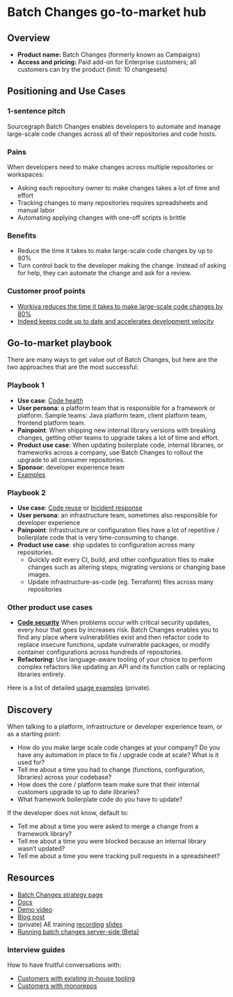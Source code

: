 # Batch Changes go-to-market hub

## Overview

- **Product name:** Batch Changes (formerly known as Campaigns)
- **Access and pricing:** Paid add-on for Enterprise customers; all customers can try the product (limit: 10 changesets)

## Positioning and Use Cases

### 1-sentence pitch

Sourcegraph Batch Changes enables developers to automate and manage large-scale code changes across all of their repositories and code hosts.

### Pains

When developers need to make changes across multiple repositories or workspaces:

- Asking each repository owner to make changes takes a lot of time and effort
- Tracking changes to many repositories requires spreadsheets and manual labor
- Automating applying changes with one-off scripts is brittle

### Benefits

- Reduce the time it takes to make large-scale code changes by up to 80%
- Turn control back to the developer making the change. Instead of asking for help, they can automate the change and ask for a review.

### Customer proof points

- [Workiva reduces the time it takes to make large-scale code changes by 80%](https://about.sourcegraph.com/case-studies/workiva-automates-large-scale-code-changes)
- [Indeed keeps code up to date and accelerates development velocity](https://about.sourcegraph.com/case-studies/indeed-accelerates-development-velocity)

## Go-to-market playbook

There are many ways to get value out of Batch Changes, but here are the two approaches that are the most successful:

### Playbook 1

- **Use case**: [Code health](../../../../../strategy-goals/strategy/use-cases/code-health.md)
- **User persona**: a platform team that is responsible for a framework or platform. Sample teams: Java platform team, client platform team, frontend platform team.
- **Painpoint**: When shipping new internal library versions with breaking changes, getting other teams to upgrade takes a lot of time and effort.
- **Product use case**: When updating boilerplate code, internal libraries, or frameworks across a company, use Batch Changes to rollout the upgrade to all consumer repositories.
- **Sponsor**: developer experience team
- [Examples](https://sourcegraph.productboard.com/feature-board/2104383-batch-changes/features/12303097/insights)

### Playbook 2

- **Use case**: [Code reuse](../../../../../strategy-goals/strategy/use-cases/code-reuse.md) or [Incident response](../../../../../strategy-goals/strategy/use-cases/incident-response.md)
- **User persona**: an infrastructure team, sometimes also responsible for developer experience
- **Painpoint**: Infrastructure or configuration files have a lot of repetitive / boilerplate code that is very time-consuming to change.
- **Product use case**: ship updates to configuration across many repositories.
  - Quickly edit every CI, build, and other configuration files to make changes such as altering steps, migrating versions or changing base images.
  - Update infrastructure-as-code (eg. Terraform) files across many repositories

### Other product use cases

- **[Code security](../../../../../strategy-goals/strategy/use-cases/code-security.md)** When problems occur with critical security updates, every hour that goes by increases risk. Batch Changes enables you to find any place where vulnerabilities exist and then refactor code to replace insecure functions, update vulnerable packages, or modify container configurations across hundreds of repositories.
- **Refactoring:** Use language-aware tooling of your choice to perform complex refactors like updating an API and its function calls or replacing libraries entirely.

Here is a list of detailed [usage examples](https://github.com/sourcegraph/batch-changes-use-cases) (private).

## Discovery

When talking to a platform, infrastructure or developer experience team, or as a starting point:

- How do you make large scale code changes at your company? Do you have any automation in place to fix / upgrade code at scale? What is it used for?
- Tell me about a time you had to change (functions, configuration, libraries) across your codebase?
- How does the core / platform team make sure that their internal customers upgrade to up to date libraries?
- What framework boilerplate code do you have to update?

If the developer does not know, default to:

- Tell me about a time you were asked to merge a change from a framework library?
- Tell me about a time you were blocked because an internal library wasn’t updated?
- Tell me about a time you were tracking pull requests in a spreadsheet?

## Resources

- [Batch Changes strategy page](../../../../../strategy-goals/strategy/batch-changes/index.md)
- [Docs](https://docs.sourcegraph.com/batch_changes)
- [Demo video](https://www.youtube.com/watch?v=eOmiyXIWTCw)
- [Blog post](https://about.sourcegraph.com/blog/introducing-batch-changes/)
- (private) AE training [recording](https://drive.google.com/file/d/10oeyEvKNKk4RdyJUtvc-rXcgcmGhSrc2/view?usp=sharing) [slides](https://docs.google.com/presentation/d/1N50kk1N712lvsWI_BrGB4WH8LHnOVYrkxqvRS9WubuA/edit#slide=id.g7d2aea8729_0_0)
- [Running batch changes server-side (Beta)](server-side/index.md)

### Interview guides

How to have fruitful conversations with:

- [Customers with existing in-house tooling](https://docs.google.com/document/d/1MuPIUh9Hr7hR3eWsa_uyeZpyA9N_-G4xPJaywvidZeU)
- [Customers with monorepos](https://docs.google.com/document/d/1jtDzkpTLer3Fbt__-SRB6RmFuo2YRuBFmyUSZ-H1A6I)
